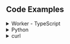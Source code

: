 ## Code Examples

<details>
  <summary>Worker - TypeScript</summary>

```ts
import { Ai } from "@cloudflare/ai";

export interface Env {
  AI: Ai;
}

export default {
  async fetch(request: Request, env: Env) {
    const ai = new Ai(env.AI);

    const response = await ai.run<"{{ .Page.Params.model.name }}">(
      "{{ .Page.Params.model.name }}",
      {
        text: "This pizza is great!",
      }
    );

    return Response.json(response);
  },
};
```

</details>

<details>
  <summary>Python</summary>

```py
API_BASE_URL = "https://api.cloudflare.com/client/v4/accounts/{ACCOUNT_ID}/ai/run/"
headers = {"Authorization": "Bearer {API_KEY}"}

def run(model, input):
    response = requests.post(f"{API_BASE_URL}{model}", headers=headers, json=input)
    return response.json()

output = run("{{ .Page.Params.model.name }}", { "text": "This pizza is great!" })
print(output)
```

</details>

<details>
  <summary>curl</summary>

```sh
curl https://api.cloudflare.com/client/v4/accounts/$CLOUDFLARE_ACCOUNT_ID}/ai/run/{{ .Page.Params.model.name }} \
  -X POST \
  -H "Authorization: Bearer $CLOUDFLARE_API_TOKEN}" \
  -d '{ "text": "This pizza is great!" }'
```

</details>
